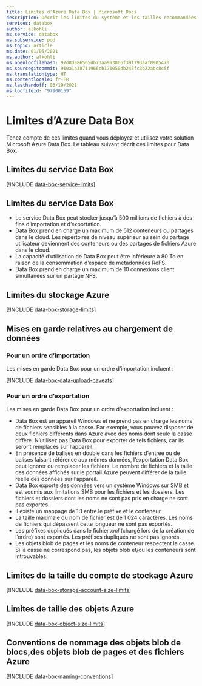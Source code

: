 ```yaml
---
title: Limites d’Azure Data Box | Microsoft Docs
description: Décrit les limites du système et les tailles recommandées pour les connexions et les composants de Microsoft Azure Data Box.
services: databox
author: alkohli
ms.service: databox
ms.subservice: pod
ms.topic: article
ms.date: 01/05/2021
ms.author: alkohli
ms.openlocfilehash: 97d8da86565db73aa9a3866f39f793aaf0905470
ms.sourcegitcommit: 910a1a38711966cb171050db245fc3b22abc8c5f
ms.translationtype: HT
ms.contentlocale: fr-FR
ms.lasthandoff: 03/19/2021
ms.locfileid: "97900159"
---
```

# <a name="azure-data-box-limits"></a>Limites d’Azure Data Box

Tenez compte de ces limites quand vous déployez et utilisez votre solution Microsoft Azure Data Box. Le tableau suivant décrit ces limites pour Data Box.

## <a name="data-box-service-limits"></a>Limites du service Data Box

[!INCLUDE [data-box-service-limits](../../includes/data-box-service-limits.md)]

## <a name="data-box-limits"></a>Limites du service Data Box

- Le service Data Box peut stocker jusqu’à 500 millions de fichiers à des fins d’importation et d’exportation.
- Data Box prend en charge un maximum de 512 conteneurs ou partages dans le cloud. Les répertoires de niveau supérieur au sein du partage utilisateur deviennent des conteneurs ou des partages de fichiers Azure dans le cloud. 
- La capacité d’utilisation de Data Box peut être inférieure à 80 To en raison de la consommation d’espace de métadonnées ReFS.
- Data Box prend en charge un maximum de 10 connexions client simultanées sur un partage NFS.

## <a name="azure-storage-limits"></a>Limites du stockage Azure

[!INCLUDE [data-box-storage-limits](../../includes/data-box-storage-limits.md)]

## <a name="data-upload-caveats"></a>Mises en garde relatives au chargement de données


### <a name="for-import-order"></a>Pour un ordre d’importation

Les mises en garde Data Box pour un ordre d’importation incluent :

[!INCLUDE [data-box-data-upload-caveats](../../includes/data-box-data-upload-caveats.md)]

### <a name="for-export-order"></a>Pour un ordre d’exportation

Les mises en garde Data Box pour un ordre d’exportation incluent :

- Data Box est un appareil Windows et ne prend pas en charge les noms de fichiers sensibles à la casse. Par exemple, vous pouvez disposer de deux fichiers différents dans Azure avec des noms dont seule la casse diffère. N’utilisez pas Data Box pour exporter de tels fichiers, car ils seront remplacés sur l’appareil.
- En présence de balises en double dans les fichiers d’entrée ou de balises faisant référence aux mêmes données, l’exportation Data Box peut ignorer ou remplacer les fichiers. Le nombre de fichiers et la taille des données affichés sur le portail Azure peuvent différer de la taille réelle des données sur l’appareil. 
- Data Box exporte des données vers un système Windows sur SMB et est soumis aux limitations SMB pour les fichiers et les dossiers. Les fichiers et dossiers dont les noms ne sont pas pris en charge ne sont pas exportés.
- Il existe un mappage de 1:1 entre le préfixe et le conteneur.
- La taille maximale du nom de fichier est de 1 024 caractères. Les noms de fichiers qui dépassent cette longueur ne sont pas exportés.
- Les préfixes dupliqués dans le fichier *xml* (chargé lors de la création de l’ordre) sont exportés. Les préfixes dupliqués ne sont pas ignorés.
- Les objets blob de pages et les noms de conteneur respectent la casse. Si la casse ne correspond pas, les objets blob et/ou les conteneurs sont introuvables.
 

## <a name="azure-storage-account-size-limits"></a>Limites de la taille du compte de stockage Azure

[!INCLUDE [data-box-storage-account-size-limits](../../includes/data-box-storage-account-size-limits.md)]

## <a name="azure-object-size-limits"></a>Limites de taille des objets Azure

[!INCLUDE [data-box-object-size-limits](../../includes/data-box-object-size-limits.md)]

## <a name="azure-block-blob-page-blob-and-file-naming-conventions"></a>Conventions de nommage des objets blob de blocs,des objets blob de pages et des fichiers Azure

[!INCLUDE [data-box-naming-conventions](../../includes/data-box-naming-conventions.md)]
